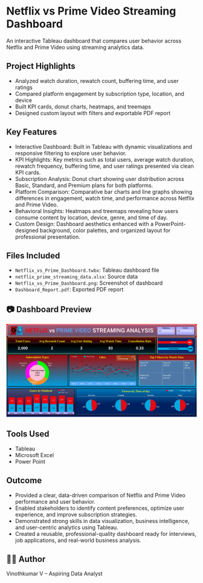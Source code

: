 #  Netflix vs Prime Video Streaming Dashboard

An interactive Tableau dashboard that compares user behavior across Netflix and Prime Video using streaming analytics data.

##  Project Highlights
- Analyzed watch duration, rewatch count, buffering time, and user ratings
- Compared platform engagement by subscription type, location, and device
- Built KPI cards, donut charts, heatmaps, and treemaps
- Designed custom layout with filters and exportable PDF report

##  Key Features
- Interactive Dashboard: Built in Tableau with dynamic visualizations and responsive filtering to explore user behavior.
- KPI Highlights: Key metrics such as total users, average watch duration, rewatch frequency, buffering time, and user ratings presented via clean KPI cards.
- Subscription Analysis: Donut chart showing user distribution across Basic, Standard, and Premium plans for both platforms.
- Platform Comparison: Comparative bar charts and line graphs showing differences in engagement, watch time, and performance across Netflix and Prime Video.
- Behavioral Insights: Heatmaps and treemaps revealing how users consume content by location, device, genre, and time of day.
- Custom Design: Dashboard aesthetics enhanced with a PowerPoint-designed background, color palettes, and organized layout for professional presentation.

##  Files Included
- `Netflix_vs_Prime_Dashboard.twbx`: Tableau dashboard file
- `netflix_prime_streaming_data.xlsx`: Source data
- `Netflix_vs_Prime_Dashboard.png`: Screenshot of dashboard
- `Dashboard_Report.pdf`: Exported PDF report

## 📷 Dashboard Preview

![Dashboard Preview](https://github.com/Rudhra-07/Netflix-Prime-Streaming-Dashboard/blob/main/Netflix%20vs%20Prime%20Dashboard.png)

##  Tools Used
- Tableau 
- Microsoft Excel
- Power Point

##  Outcome
- Provided a clear, data-driven comparison of Netflix and Prime Video performance and user behavior.
- Enabled stakeholders to identify content preferences, optimize user experience, and improve subscription strategies.
- Demonstrated strong skills in data visualization, business intelligence, and user-centric analytics using Tableau.
- Created a reusable, professional-quality dashboard ready for interviews, job applications, and real-world business analysis.

## 👨‍💻 Author
Vinothkumar V – Aspiring Data Analyst

